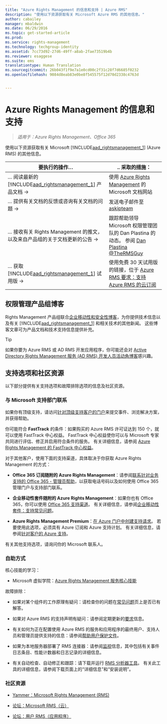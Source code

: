 ```yaml
---
title: "Azure Rights Management 的信息和支持 | Azure RMS"
description: "使用以下资源获取有关 Microsoft Azure RMS 的其他信息。"
author: cabailey
manager: mbaldwin
ms.date: 06/29/2016
ms.topic: get-started-article
ms.prod: 
ms.service: rights-management
ms.technology: techgroup-identity
ms.assetid: 7cc73d92-27d6-49ff-a8ab-2fae73519b4b
ms.reviewer: esaggese
ms.suite: ems
translationtype: Human Translation
ms.sourcegitcommit: 26b043f1f9e7a1e0cd00c2f31c28f7d6685f0232
ms.openlocfilehash: 9084d8eab83e0be8f545575f12d70d2338c4763d


---
```


# Azure Rights Management 的信息和支持

>*适用于：Azure Rights Management、Office 365*

使用以下资源获取有关 Microsoft [!INCLUDE[aad_rightsmanagement_1](../includes/aad_rightsmanagement_1_md.md)] (Azure RMS) 的其他信息。

|要执行的操作…|.. 采取的措施：|
|----------------|---------------|
|… 阅读最新的 [!INCLUDE[aad_rightsmanagement_1](../includes/aad_rightsmanagement_1_md.md)] 产品文档 →|使用 [Azure Rights Management](../understand-explore/azure-rights-management.md) 的 Microsoft 文档网站|
|… 提供有关文档的反馈或咨询有关文档的问题 →|发送电子邮件至 [askipteam](mailto:%20askipteam@microsoft.com?subject=Documentation%20feedback)|
|… 接收有关 Rights Management 的推文，以及来自产品组的关于文档更新的公告 →|跟踪帮助领导 Microsoft 权限管理团队的 Dan Plastina 的动态。 参阅 [Dan Plastina @TheRMSGuy](https://twitter.com/TheRMSGuy)|
|… 获取 [!INCLUDE[aad_rightsmanagement_1](../includes/aad_rightsmanagement_1_md.md)] 试用版 →|使用免费 30 天试用版的链接，位于 [Azure RMS 要求：支持 Azure RMS 的云订阅](requirements-subscriptions.md)|


## 权限管理产品组博客
Rights Management 产品组联合[企业移动性和安全性博客](https://blogs.technet.microsoft.com/enterprisemobility/?product=azure-rights-management-services)，为你提供技术信息以及有关 [!INCLUDE[aad_rightsmanagement_1](../includes/aad_rightsmanagement_1_md.md)] 和相关技术的其他新闻。 这些博客文章可为产品文档和技术支持信息提供补充。

> [!TIP]
> 如果你要为 Azure RMS 或 AD RMS 开发应用程序，你可能还会对 [Active Directory Rights Management 服务 (AD RMS) 开发人员活动角博客](https://blogs.msdn.microsoft.com/rms/)感兴趣。

## 支持选项和社区资源
以下部分提供有关支持选项和故障排除选项的信息及社区资源。

### 与 Microsoft 支持部门联系

如果你有顶级支持，请访问[针对顶级支持客户的门户](https://premier.microsoft.com/)来提交事件、浏览解决方案，并获得帮助。

你可能符合 **FastTrack** 的条件：如果购买的 Azure RMS 许可证达到 150 个，就可以使用 FastTrack 中心权益。 FastTrack 中心权益使你可以与 Microsoft 专家共同进行评估、修正并启用符合条件的服务。 有关详细信息，请参阅 [Azure Rights Management 的 FastTrack 中心权益](https://technet.microsoft.com/library/mt607025.aspx)。

对于其他客户，使用下面的支持渠道，具体取决于你获取 Azure Rights Management 的方式：

- **Office 365 订阅随附的 Azure Rights Management**：请参阅[联系针对业务支持的 Office 365 - 管理员帮助](https://support.office.com/article/Contact-Office-365-for-business-support-Admin-Help-32a17ca7-6fa0-4870-8a8d-e25ba4ccfd4b)，以获取电话号码以及如何使用 Office 365 管理门户与支持部门联系。 

- **企业移动性套件随附的 Azure Rights Management**：如果你也有 Office 365，你可以使用 [Office 365 支持渠道](https://support.office.com/article/Contact-Office-365-for-business-support-Admin-Help-32a17ca7-6fa0-4870-8a8d-e25ba4ccfd4b)。  有关详细信息，请参阅[企业移动性套件：支持常见问题](https://technet.microsoft.com/dn932057.aspx)。

- **Azure Rights Management Premium**：[在 Azure 门户中创建支持请求](https://portal.azure.com/#blade/Microsoft_Azure_Support/HelpAndSupportBlade)。 若要使用此选项，必须具有 Azure 订阅和 Azure 支持计划。 有关详细信息，请参阅[针对客户的 Azure 支持](https://azure.microsoft.com/support/plans/)。 

有关其他支持选项，请询问你的 Microsoft 联系人。 

### 自助方式

核心技能的学习：

- Microsoft 虚拟学院：[Azure Rights Management 服务核心技能](https://mva.microsoft.com/en-us/training-courses/azure-rights-management-services-core-skills-10500?l=QLoxMwuCB_1805094681)

故障排除：

- 如果对某个组件的工作原理有疑问：请检查你的问题在[常见问题](faqs.md)页上是否已有解答。

- 如果对 Azure RMS 的支持声明有疑问：请参阅定期更新的[要求](requirements-azure-rms.md)信息。

- 有关如何为正在配置使用 Azure RMS 的服务和应用程序的最终用户、支持人员和管理员提供支持的信息：请参阅[帮助用户保护文件](../deploy-use/help-users.md)。

- 如果为本地服务器部署了 RMS 连接器：请参阅[监视](../deploy-use/monitor-rms-connector.md)信息，其中包括有关事件日志条目、性能计数器和日志记录的详细信息。

- 有关自动检查、自动修正和跟踪：请下载并运行 [RMS 分析器工具](http://www.microsoft.com/en-us/download/details.aspx?id=46437)。 有关此工具的详细信息，请参阅下载页面上的“详细信息”和“安装说明”。 

### 社区资源

-   [Yammer：Microsoft Rights Management (RMS)](http://www.yammer.com/AskIPTeam)

-   [论坛：Microsoft RMS（云）](https://social.technet.microsoft.com/Forums/en-US/home?forum=rmscloud)

-   [论坛：用户 RMS（应用程序）](https://social.technet.microsoft.com/Forums/en-US/home?forum=rmsapps)




<!--HONumber=Aug16_HO4-->


